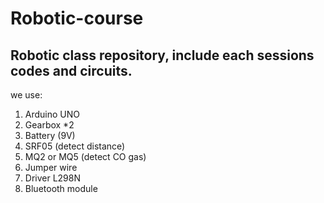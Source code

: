 # Robotic-course
Robotic class repository, include each sessions codes and circuits.
-------------------------------------------------------------------

we use:
1) Arduino UNO
2) Gearbox *2
3) Battery (9V)
4) SRF05 (detect distance)
5) MQ2 or MQ5 (detect CO gas)
6) Jumper wire
7) Driver L298N
8) Bluetooth module 
